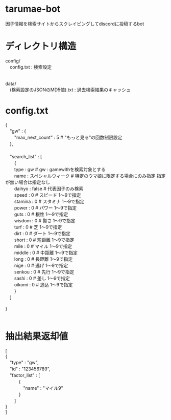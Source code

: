 # tarumae-bot
因子情報を検索サイトからスクレイピングしてdiscordに投稿するbot

# ディレクトリ構造

config/<br>
　config.txt : 検索設定<br>
<br>
<br>
data/<br>
　(検索設定のJSONのMD5値).txt : 過去検索結果のキャッシュ<br>

# config.txt
{<br>
　"gw" : {<br>
　　"max_next_count" : 5  # "もっと見る"の回数制限設定<br>
　},<br>
　<br>
　"search_list" : [<br>
　　{<br>
  　　type : gw # gw : gamewithを検索対象とする<br>
  　　name : スペシャルウィーク # 特定のウマ娘に限定する場合にのみ指定 指定が無い場合は指定なし<br>
  　　daihyo : false # 代表因子のみ検索<br>
  　　speed : 0 # スピード 1～9で指定<br>
  　　stamina : 0 # スタミナ 1～9で指定<br>
  　　power : 0 # パワー 1～9で指定<br>
  　　guts : 0 # 根性 1～9で指定<br>
  　　wisdom : 0 # 賢さ 1～9で指定<br>
  　　turf : 0 # 芝 1～9で指定<br>
  　　dirt : 0 # ダート 1～9で指定<br>
  　　short : 0 # 短距離 1～9で指定<br>
  　　mile : 0 # マイル 1～9で指定<br>
  　　middle : 0 # 中距離 1～9で指定<br>
  　　long : 0 # 長距離 1～9で指定<br>
  　　nige : 0 # 逃げ 1～9で指定<br>
  　　senkou : 0 # 先行 1～9で指定<br>
  　　sashi : 0 # 差し 1～9で指定<br>
  　　oikomi : 0 # 追込 1～9で指定<br>
　　}<br>
　]<br>
<br>
}<br>
<br>
# 抽出結果返却値
[<br>
{<br>
　"type" : "gw",<br>
　"id" : "123456789",<br>
　"factor_list" : [<br>
　　　{<br>
　　　　"name" : "マイル9"<br>
　　　}<br>
　　]<br>
}<br>
]<br>
